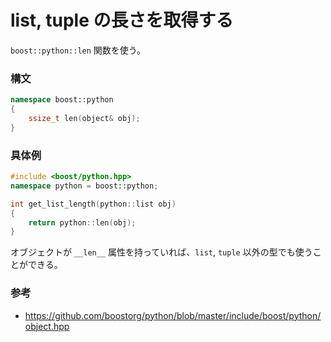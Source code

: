 # list, tuple の長さを取得する

```boost::python::len``` 関数を使う。

### 構文
```cpp
namespace boost::python
{
    ssize_t len(object& obj);
}
```

### 具体例
```cpp
#include <boost/python.hpp>
namespace python = boost::python;

int get_list_length(python::list obj)
{
    return python::len(obj);
}
```

オブジェクトが ```__len__``` 属性を持っていれば、```list```, ```tuple``` 以外の型でも使うことができる。

### 参考
- https://github.com/boostorg/python/blob/master/include/boost/python/object.hpp
